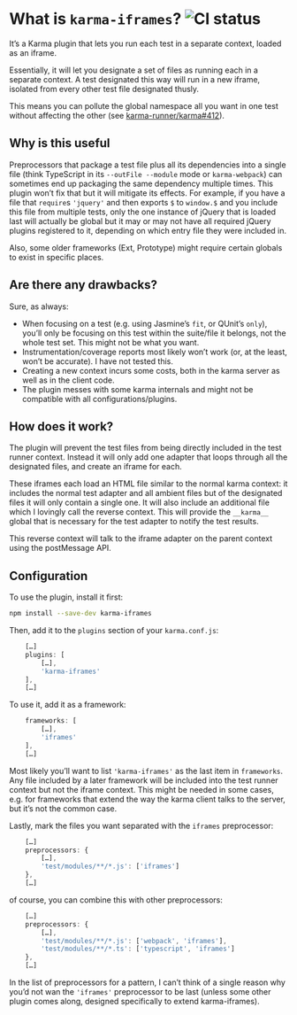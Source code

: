 # What is `karma-iframes`? ![CI status](https://api.travis-ci.org/sabberworm/karma-iframes.svg?branch=master)

It’s a Karma plugin that lets you run each test in a separate context, loaded as an iframe.

Essentially, it will let you designate a set of files as running each in a separate context. A test designated this way will run in a new iframe, isolated from every other test file designated thusly.

This means you can pollute the global namespace all you want in one test without affecting the other (see [karma-runner/karma#412](https://github.com/karma-runner/karma/issues/412)).

## Why is this useful

Preprocessors that package a test file plus all its dependencies into a single file (think TypeScript in its `--outFile --module` mode or `karma-webpack`) can sometimes end up packaging the same dependency multiple times. This plugin won’t fix that but it will mitigate its effects. For example, if you have a file that `require`s `'jquery'` and then exports `$` to `window.$` and you include this file from multiple tests, only the one instance of jQuery that is loaded last will actually be global but it may or may not have all required jQuery plugins registered to it, depending on which entry file they were included in.

Also, some older frameworks (Ext, Prototype) might require certain globals to exist in specific places.

## Are there any drawbacks?

Sure, as always:

* When focusing on a test (e.g. using Jasmine’s `fit`, or QUnit’s `only`), you’ll only be focusing on this test within the suite/file it belongs, not the whole test set. This might not be what you want.
* Instrumentation/coverage reports most likely won’t work (or, at the least, won’t be accurate). I have not tested this.
* Creating a new context incurs some costs, both in the karma server as well as in the client code.
* The plugin messes with some karma internals and might not be compatible with all configurations/plugins.

## How does it work?

The plugin will prevent the test files from being directly included in the test runner context. Instead it will only add one adapter that loops through all the designated files, and create an iframe for each.

These iframes each load an HTML file similar to the normal karma context: it includes the normal test adapter and all ambient files but of the designated files it will only contain a single one. It will also include an additional file which I lovingly call the reverse context. This will provide the `__karma__` global that is necessary for the test adapter to notify the test results.

This reverse context will talk to the iframe adapter on the parent context using the postMessage API.

## Configuration

To use the plugin, install it first:

```bash
npm install --save-dev karma-iframes
```

Then, add it to the `plugins` section of your `karma.conf.js`:

```javascript
	[…]
	plugins: [
		[…],
		'karma-iframes'
	],
	[…]
```

To use it, add it as a framework:

```javascript
	frameworks: [
		[…],
		'iframes'
	],
	[…]
```

Most likely you’ll want to list `'karma-iframes'` as the last item in `frameworks`.
Any file included by a later framework will be included into the test runner context but not the iframe context. This might be needed in some cases, e.g. for frameworks that extend the way the karma client talks to the server, but it’s not the common case.

Lastly, mark the files you want separated with the `iframes` preprocessor:

```javascript
	[…]
	preprocessors: {
		[…],
		'test/modules/**/*.js': ['iframes']
	},
	[…]
```

of course, you can combine this with other preprocessors:

```javascript
	[…]
	preprocessors: {
		[…],
		'test/modules/**/*.js': ['webpack', 'iframes'],
		'test/modules/**/*.ts': ['typescript', 'iframes']
	},
	[…]
```

In the list of preprocessors for a pattern, I can’t think of a single reason why you’d not wan the `'iframes'` preprocessor to be last (unless some other plugin comes along, designed specifically to extend karma-iframes).
